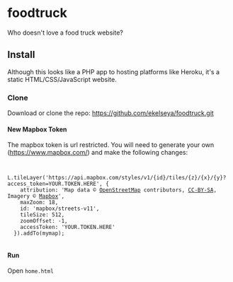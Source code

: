# foodtruck
Who doesn't love a food truck website?

## Install
Although this looks like a PHP app to hosting platforms like Heroku, it's a static HTML/CSS/JavaScript website.

### Clone
Download or clone the repo: https://github.com/ekelseya/foodtruck.git

#### New Mapbox Token
The mapbox token is url restricted. You will need to generate your own (https://www.mapbox.com/) and make the following changes:

<code>
  L.tileLayer('https://api.mapbox.com/styles/v1/{id}/tiles/{z}/{x}/{y}?access_token=YOUR.TOKEN.HERE', {
    attribution: 'Map data &copy; <a href="https://www.openstreetmap.org/">OpenStreetMap</a> contributors, <a href="https://creativecommons.org/licenses/by-sa/2.0/">CC-BY-SA</a>, Imagery © <a href="https://www.mapbox.com/">Mapbox</a>',
    maxZoom: 18,
    id: 'mapbox/streets-v11',
    tileSize: 512,
    zoomOffset: -1,
    accessToken: 'YOUR.TOKEN.HERE'
  }).addTo(mymap);
  </code>
  
  #### Run
  Open <code>home.html</code> 
